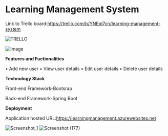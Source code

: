 # Learning Management System

Link to Trello board:https://trello.com/b/YNEql7cn/learning-management-system

![TRELLO](https://user-images.githubusercontent.com/60325057/137394661-76c66c28-6dae-4122-a90e-63b5b1e4d8f8.PNG)

![image](https://user-images.githubusercontent.com/60325057/137396862-97c89a08-e7f9-4304-add5-02074619cb7f.png)

**Features and Fuctionalities** 

•	Add new user 
•	View user details 
•	Edit user details 
•	Delete user details 

**Technology Stack**

Front-end Framework-Bootsrap

Back-end Framework-Spring Boot 

**Deployment**

Application hosted URL:https://learningmanagement.azurewebsites.net

![Screenshot_1](https://user-images.githubusercontent.com/60325057/137399138-6bff37ca-97d7-4074-989a-b57aff76cdf9.png)
![Screenshot (177)](https://user-images.githubusercontent.com/60325057/137399198-c33b7785-7f65-4eb1-80f3-4b2cdfe97bb2.png)
